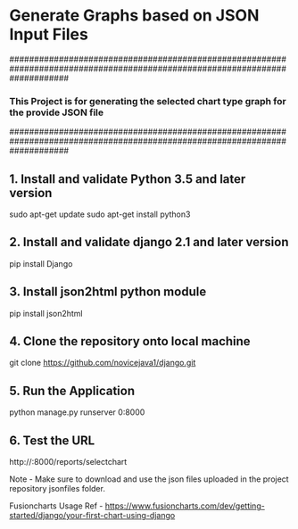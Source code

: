 <h1>Generate Graphs based on JSON Input Files</h1>

############################################################################################################################
### This Project is for generating the selected chart type graph for the provide JSON file
############################################################################################################################

<h2>1. Install and validate Python 3.5 and later version</h2>

sudo apt-get update
sudo apt-get install python3

<h2>2. Install and validate django 2.1 and later version</h2>

pip install Django

<h2>3. Install json2html python module</h2>

pip install json2html

<h2>4. Clone the repository onto local machine</h2>

git clone https://github.com/novicejava1/django.git

<h2>5. Run the Application</h2>

python manage.py runserver 0:8000

<h2>6. Test the URL</h2>

http://<FQDN or IP>:8000/reports/selectchart

Note - Make sure to download and use the json files uploaded in the project repository jsonfiles folder. 

Fusioncharts Usage Ref - https://www.fusioncharts.com/dev/getting-started/django/your-first-chart-using-django
